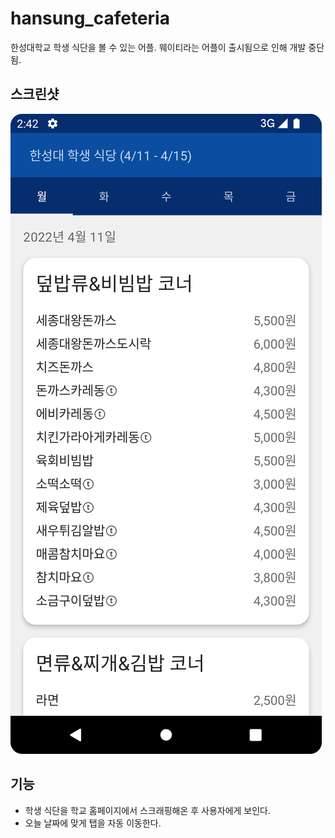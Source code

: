 # hansung_cafeteria
 
한성대학교 학생 식단을 볼 수 있는 어플. 웨이티라는 어플이 출시됨으로 인해 개발 중단됨.

## 스크린샷

![main screenshot](/assets/screenshots/main_screen.png)

## 기능

- 학생 식단을 학교 홈페이지에서 스크래핑해온 후 사용자에게 보인다.
- 오늘 날짜에 맞게 탭을 자동 이동한다.